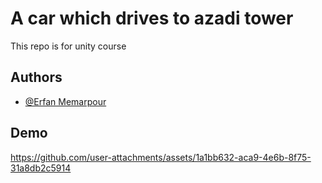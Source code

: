 # A car which drives to azadi tower

This repo is for unity course


## Authors

- [@Erfan Memarpour](https://www.github.com/ErfanMelon)


## Demo



https://github.com/user-attachments/assets/1a1bb632-aca9-4e6b-8f75-31a8db2c5914

